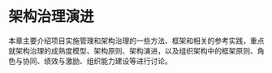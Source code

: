 # 架构治理演进

本章主要介绍项目实施管理和架构治理的一些方法、框架和相关的参考实践，重点就架构治理的成熟度模型、架构原则、架构演进，以及组织架构中的框架原则、角色与协同、绩效与激励、组织能力建设等进行讨论。
